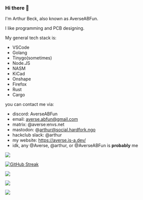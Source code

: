 ### Hi there 👋
I'm Arthur Beck, also known as AverseABFun. 

I like programming and PCB designing.

My general tech stack is:
* VSCode
* Golang
* Tinygo(sometimes)
* Node.JS
* NASM
* KiCad
* Onshape
* Firefox
* Rust
* Cargo

you can contact me via:
 * discord: AverseABFun
 * email: averse.abfun@gmail.com
 * matrix: @averse:envs.net
 * mastodon: @arthur@social.hardfork.ngo
 * hackclub slack: @arthur
 * my website: https://averse.is-a.dev/
 * idk, any @Averse, @arthur, or @AverseABFun is **probably** me

<picture>
  <source
    srcset="https://github-readme-stats.vercel.app/api?username=AverseABFun&show_icons=true&theme=dark&exclude_repo=github-painter-repo"
    media="(prefers-color-scheme: dark)"
  />
  <source
    srcset="https://github-readme-stats.vercel.app/api?username=AverseABFun&show_icons=true&exclude_repo=github-painter-repo"
    media="(prefers-color-scheme: light), (prefers-color-scheme: no-preference)"
  />
  <img src="https://github-readme-stats.vercel.app/api?username=AverseABFun&show_icons=true&exclude_repo=github-painter-repo" />
</picture>

[![GitHub Streak](https://streak-stats.demolab.com?user=AverseABFun&theme=dark&hide_border=true)](https://git.io/streak-stats)

![](http://github-profile-summary-cards.vercel.app/api/cards/profile-details?username=AverseABFun&theme=dark)

![](http://github-profile-summary-cards.vercel.app/api/cards/repos-per-language?username=AverseABFun&theme=dark)

![](http://github-profile-summary-cards.vercel.app/api/cards/stats?username=AverseABFun&theme=dark)
